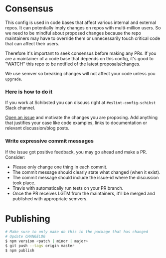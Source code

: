 # Consensus

This config is used in code bases that affect various internal and external repos.
It can potentially imply changes on repos with multi-million users. So we need to be mindful
about proposed changes because the repo maintainers may have to override them or unnecessarily
touch critical code that can affect their users.

Therefore it's important to seek consensus before making any PRs.
If you are a maintainer of a code base that depends on this config, it's good to "WATCH" this repo
to be notified of the latest proposals/changes.

We use semver so breaking changes will not affect your code unless you `upgrade`.

### Here is how to do it

If you work at Schibsted you can discuss right at `#eslint-config-schibst` Slack channel.

[Open an issue](https://github.com/schibsted/eslint-config-schibsted/issues/new) and motivate the
changes you are proposing. Add anything that justifies your case like code examples, links to
documentation or relevant discussion/blog posts.

### Write expressive commit messages

If the issue got positive feedback, you may go ahead and make a PR. Consider:

* Please only change one thing in each commit.
* The commit message should clearly state what changed (when it exist).
* The commit message should include the issue-id where the discussion took place. 
* Travis with automatically run tests on your PR branch.
* Once the PR receives LGTM from the maintainers, it'll be merged and published with appropriate
semvers.

# Publishing

```bash
# Make sure to only make do this in the package that has changed
# Update CHANGELOG
$ npm version <patch | minor | major>
$ git push --tags origin master
$ npm publish
```

